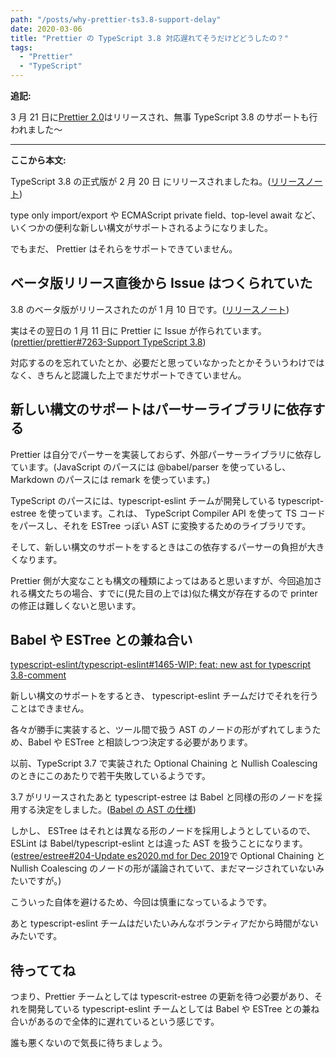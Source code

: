 ```yaml
---
path: "/posts/why-prettier-ts3.8-support-delay"
date: 2020-03-06
title: "Prettier の TypeScript 3.8 対応遅れてそうだけどどうしたの？"
tags:
  - "Prettier"
  - "TypeScript"
---
```


**追記:**

3 月 21 日に[Prettier 2.0](https://prettier.io/blog/2020/03/21/2.0.0.html)はリリースされ、無事 TypeScript 3.8 のサポートも行われました〜

---

**ここから本文:**

TypeScript 3.8 の正式版が 2 月 20 日 にリリースされましたね。([リリースノート](https://devblogs.microsoft.com/typescript/announcing-typescript-3-8/))

type only import/export や ECMAScript private field、top-level await など、いくつかの便利な新しい構文がサポートされるようになりました。

でもまだ、 Prettier はそれらをサポートできていません。

## ベータ版リリース直後から Issue はつくられていた

3.8 のベータ版がリリースされたのが 1 月 10 日です。([リリースノート](https://devblogs.microsoft.com/typescript/announcing-typescript-3-8-beta/))

実はその翌日の 1 月 11 日に Prettier に Issue が作られています。([prettier/prettier#7263-Support TypeScript 3.8](https://github.com/prettier/prettier/issues/7263))

対応するのを忘れていたとか、必要だと思っていなかったとかそういうわけではなく、きちんと認識した上でまだサポートできていません。

## 新しい構文のサポートはパーサーライブラリに依存する

Prettier は自分でパーサーを実装しておらず、外部パーサーライブラリに依存しています。(JavaScript のパースには @babel/parser を使っているし、 Markdown のパースには remark を使っています。)

TypeScript のパースには、typescript-eslint チームが開発している typescript-estree を使っています。これは、 TypeScript Compiler API を使って TS コードをパースし、それを ESTree っぽい AST に変換するためのライブラリです。

そして、新しい構文のサポートをするときはこの依存するパーサーの負担が大きくなります。

Prettier 側が大変なことも構文の種類によってはあると思いますが、今回追加される構文たちの場合、すでに(見た目の上では)似た構文が存在するので printer の修正は難しくないと思います。

## Babel や ESTree との兼ね合い

[typescript-eslint/typescript-eslint#1465-WIP: feat: new ast for typescript 3.8-comment](https://github.com/typescript-eslint/typescript-eslint/pull/1465#issuecomment-591562659)

新しい構文のサポートをするとき、 typescript-eslint チームだけでそれを行うことはできません。

各々が勝手に実装すると、ツール間で扱う AST のノードの形がずれてしまうため、Babel や ESTree と相談しつつ決定する必要があります。

以前、TypeScript 3.7 で実装された Optional Chaining と Nullish Coalescing のときにこのあたりで若干失敗しているようです。

3.7 がリリースされたあと typescript-estree は Babel と同様の形のノードを採用する決定をしました。([Babel の AST の仕様](https://github.com/babel/babel/blob/master/packages/babel-parser/ast/spec.md))

しかし、 ESTree はそれとは異なる形のノードを採用しようとしているので、ESLint は Babel/typescript-eslint とは違った AST を扱うことになります。([estree/estree#204-Update es2020.md for Dec 2019](https://github.com/estree/estree/pull/204)で Optional Chaining と Nullish Coalescing のノードの形が議論されていて、まだマージされていないみたいですが。)

こういった自体を避けるため、今回は慎重になっているようです。

あと typescript-eslint チームはだいたいみんなボランティアだから時間がないみたいです。

## 待っててね

つまり、Prettier チームとしては typescrit-estree の更新を待つ必要があり、それを開発している typescript-eslint チームとしては Babel や ESTree との兼ね合いがあるので全体的に遅れているという感じです。

誰も悪くないので気長に待ちましょう。
